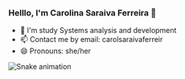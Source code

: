 ### Helllo, I'm Carolina Saraiva Ferreira 👋



- 🔭 I'm study Systems analysis and development 
- 📫 Contact me by email: carolsaraivaferreir
- 😄 Pronouns: she/her
  
![Snake animation](https://github.com/carolasf/carolasf/blob/output/github-contribution-grid-snake.svg)


